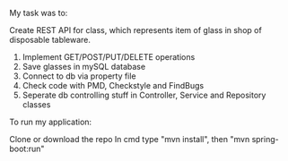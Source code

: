 My task was to:

Create REST API for class, which represents item of glass in shop of disposable tableware.
1. Implement GET/POST/PUT/DELETE operations
2. Save glasses in mySQL database
3. Connect to db via property file
4. Check code with PMD, Checkstyle and FindBugs
5. Seperate db controlling stuff in Controller, Service and Repository classes 


To run my application:

Clone or download the repo
In cmd type "mvn install", then "mvn spring-boot:run"
